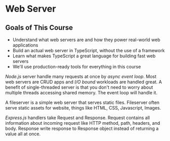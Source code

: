 # Web Server

## Goals of This Course
- Understand what web servers are and how they power real-world web applications
- Build an actual web server in TypeScript, without the use of a framework
- Learn what makes TypeScript a great language for building fast web servers
- We'll use production-ready tools for everything in this course

*Node.js* server handle many requests at once by *async event loop*.
Most web servers are CRUD apps and *I/O bound* workloads are handled great.
A benefit of single-threaded server is that you don't need to worry about multiple threads accessing shared memory.
The event loop will handle it.

A fileserver is a simple web server that serves static files.
Fileserver often serve static assets for website, things like HTML, CSS, Javascript, Images.

*Express.js* handlers take Request and Response.
Request contains all information about incoming request like HTTP method, path, headers, and body.
Response write response to Response object instead of returning a value all at once.
